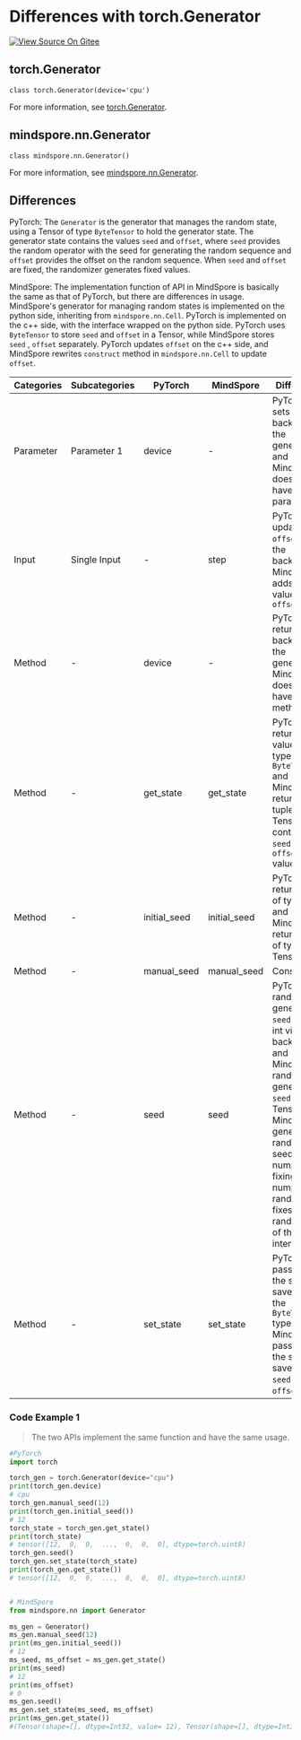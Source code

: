 # Differences with torch.Generator

[![View Source On Gitee](https://mindspore-website.obs.cn-north-4.myhuaweicloud.com/website-images/r2.3.0rc2/resource/_static/logo_source_en.svg)](https://gitee.com/mindspore/docs/blob/r2.3.0rc2/docs/mindspore/source_en/note/api_mapping/pytorch_diff/Generator.md)

## torch.Generator

```text
class torch.Generator(device='cpu')
```

For more information, see [torch.Generator](https://pytorch.org/docs/1.8.1/generated/torch.Generator.html).

## mindspore.nn.Generator

```text
class mindspore.nn.Generator()
```

For more information, see [mindspore.nn.Generator](https://www.mindspore.cn/docs/en/r2.3.0rc2/api_python/nn/mindspore.nn.Generator.html).

## Differences

PyTorch: The `Generator` is the generator that manages the random state, using a Tensor of type `ByteTensor` to hold the generator state. The generator state contains the values `seed` and `offset`, where `seed` provides the random operator with the seed for generating the random sequence and `offset` provides the offset on the random sequence. When `seed` and `offset` are fixed, the randomizer generates fixed values.

MindSpore: The implementation function of API in MindSpore is basically the same as that of PyTorch, but there are differences in usage. MindSpore's generator for managing random states is implemented on the python side, inheriting from `mindspore.nn.Cell`. PyTorch is implemented on the c++ side, with the interface wrapped on the python side. PyTorch uses `ByteTensor` to store `seed` and `offset` in a Tensor, while MindSpore stores `seed` , `offset` separately. PyTorch updates `offset` on the c++ side, and MindSpore rewrites `construct` method in `mindspore.nn.Cell` to update `offset`.

| Categories | Subcategories |PyTorch | MindSpore | Difference |
| --- | ---   | ---   | ---        |---  |
|   Parameter   | Parameter 1 |    device     | - | PyTorch sets the backend of the generator, and MindSpore does not have this parameter |
| Input  | Single Input | -      | step           | PyTorch updates `offset` on the backend, MindSpore adds `step` value to `offset`     |
| Method | - | device | - |  PyTorch returns the backend of the generator, MindSpore does not have this method  |
| Method | - | get_state | get_state |  PyTorch returns values of type `ByteTensor` and MindSpore returns tuples of Tensor containing `seed` and `offset` values. |
| Method | - | initial_seed | initial_seed |  PyTorch returns `seed` of type int and MindSpore returns `seed` of type Tensor. |
| Method | - | manual_seed | manual_seed | Consistent  |
| Method | - | seed | seed |  PyTorch randomly generates `seed` of type int via c++ backend, and MindSpore randomly generates `seed` of type Tensor. MindSpore generates random seeds via numpy, and fixing numpy's randomness fixes the randomness of this interface |
| Method | - | set_state | set_state |  PyTorch passes in the state saved by the `ByteTensor` type and MindSpore passes in the state saved by `seed` and `offset`. |

### Code Example 1

> The two APIs implement the same function and have the same usage.

```python
#PyTorch
import torch

torch_gen = torch.Generator(device="cpu")
print(torch_gen.device)
# cpu
torch_gen.manual_seed(12)
print(torch_gen.initial_seed())
# 12
torch_state = torch_gen.get_state()
print(torch_state)
# tensor([12,  0,  0,  ...,  0,  0,  0], dtype=torch.uint8)
torch_gen.seed()
torch_gen.set_state(torch_state)
print(torch_gen.get_state())
# tensor([12,  0,  0,  ...,  0,  0,  0], dtype=torch.uint8)


# MindSpore
from mindspore.nn import Generator

ms_gen = Generator()
ms_gen.manual_seed(12)
print(ms_gen.initial_seed())
# 12
ms_seed, ms_offset = ms_gen.get_state()
print(ms_seed)
# 12
print(ms_offset)
# 0
ms_gen.seed()
ms_gen.set_state(ms_seed, ms_offset)
print(ms_gen.get_state())
#(Tensor(shape=[], dtype=Int32, value= 12), Tensor(shape=[], dtype=Int32, value= 0))
```